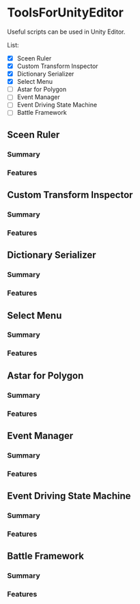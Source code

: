# ToolsForUnityEditor
Useful scripts can be used in Unity Editor.

List:
- [x] Sceen Ruler
- [x] Custom Transform Inspector
- [x] Dictionary Serializer
- [x] Select Menu 
- [ ] Astar for Polygon
- [ ] Event Manager
- [ ] Event Driving State Machine
- [ ] Battle Framework

## Sceen Ruler
### Summary
### Features

## Custom Transform Inspector
### Summary
### Features

## Dictionary Serializer
### Summary
### Features

## Select Menu 
### Summary
### Features

## Astar for Polygon
### Summary
### Features

## Event Manager
### Summary
### Features

## Event Driving State Machine
### Summary
### Features

## Battle Framework
### Summary
### Features
